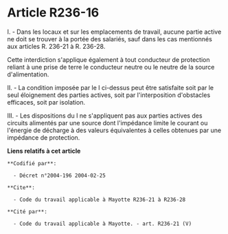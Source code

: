 # Article R236-16

I. - Dans les locaux et sur les emplacements de travail, aucune partie active ne doit se trouver à la portée des salariés,
sauf dans les cas mentionnés aux articles R. 236-21 à R. 236-28.

Cette interdiction s'applique également à tout conducteur de protection reliant à une prise de terre le conducteur neutre ou
le neutre de la source d'alimentation.

II. - La condition imposée par le I ci-dessus peut être satisfaite soit par le seul éloignement des parties actives, soit par
l'interposition d'obstacles efficaces, soit par isolation.

III. - Les dispositions du I ne s'appliquent pas aux parties actives des circuits alimentés par une source dont l'impédance
limite le courant ou l'énergie de décharge à des valeurs équivalentes à celles obtenues par une impédance de protection.

**Liens relatifs à cet article**

	**Codifié par**:

	  - Décret n°2004-196 2004-02-25

	**Cite**:

	  - Code du travail applicable à Mayotte R236-21 à R236-28

	**Cité par**:

	  - Code du travail applicable à Mayotte. - art. R236-21 (V)
